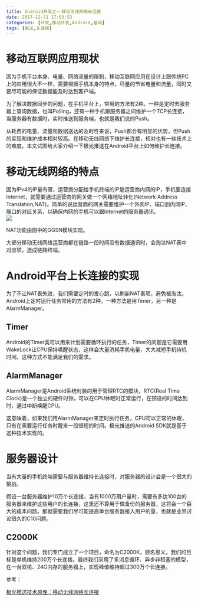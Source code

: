 ```yaml
---
title: Android开发之——移动无线网络长连接
date: 2017-12-31 17:03:53
categories: [开发,移动开发,Android,基础]
tags: [推送,长连接]
---
```

# 移动互联网应用现状  

因为手机平台本身、电量、网络流量的限制，移动互联网应用在设计上跟传统PC上的应用很大不一样，需要根据手机本身的特点，尽量的节省电量和流量，同时又要尽可能的保证数据能及时达到客户端。   

为了解决数据同步的问题，在手机平台上，常用的方法有2种。一种是定时去服务器上查询数据，也叫Polling，还有一种手机跟服务器之间维护一个TCP长连接，当服务器有数据时，实时推送到服务端，也就是我们说的Push。   

从耗费的电量、流量和数据送达的及时性来说，Push都会有明显的优势，但Push的实现和维护成本相对较高。在移动无线网络下维护长连接，相对也有一些技术上的难度。本文试图给大家介绍一下极光推送在Android平台上如何维护长连接。   

<!--more-->

# 移动无线网络的特点  

因为IPv4的IP量有限，运营商分配给手机终端的IP是运营商内网的IP，手机要连接Internet，就需要通过运营商的网关做一个网络地址转化(Network Address Translation,NAT)。简单的说运营商的网关需要维护一个外网IP、端口到内网IP、端口的对应关系，以确保内网的手机可以跟Internet的服务器通讯。  
![][1]  
 
NAT功能由图中的GGSN模块实现。   

大部分移动无线网络运营商都在链路一段时间没有数据通讯时，会淘汰NAT表中对应项，造成链路终端。   

# Android平台上长连接的实现  

为了不让NAT表失效，我们需要定时的发心跳，以刷新NAT表项，避免被淘汰。     
Android上定时运行任务常用的方法有2种，一种方法是用Timer，另一种是AlarmManager。   

## Timer  
 
Android的Timer类可以用来计划需要循环执行的任务，Timer的问题是它需要用WakeLock让CPU保持唤醒状态，这样会大量消耗手机电量，大大减短手机待机时间。这种方式不能满足我们的需求。     
## AlarmManager  
 
AlarmManager是Android系统封装的用于管理RTC的模块，RTC(Real Time Clock)是一个独立的硬件时钟，可以在CPU休眠时正常运行，在预设的时间达到时，通过中断唤醒CPU。   

这意味着，如果我们用AlarmManager来定时执行任务，CPU可以正常的休眠，只有在需要运行任务时醒来一段很短的时间。极光推送的Android SDK就是基于这种技术实现的。    

# 服务器设计 
  
当有大量的手机终端需要与服务器维持长连接时，对服务器的设计会是一个很大的挑战。   

假设一台服务器维护10万个长连接，当有1000万用户量时，需要有多达100台的服务器来维护这些用户的长连接，这里还不算用于做备份的服务器，这将会一个巨大的成本问题。那就需要我们尽可能提高单台服务器接入用户的量，也就是业界讨论很久的C10问题。    

## C2000K

针对这个问题，我们专门成立了一个项目，命名为C2000K，顾名思义，我们的目标是单机维持200万个长连接。最终我们采用了多消息循环、异步非租塞的模型，在一台双核、24G内存的服务器上，实现峰值维持超过300万个长连接。      

参考：     

[极光推送技术原理：移动无线网络长连接][2]






[1]: https://raw.githubusercontent.com/PGzxc/images/master/blog-images/push-ip.jpg
[2]: http://blog.jiguang.cn/jpush_wireless_push_principle/
